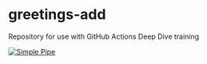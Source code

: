 # greetings-add
Repository for use with GitHub Actions Deep Dive training

[![Simple Pipe](https://github.com/gohtrawelay/greetings-add/actions/workflows/pipeline.yml/badge.svg)](https://github.com/gohtrawelay/greetings-add/actions/workflows/pipeline.yml)
